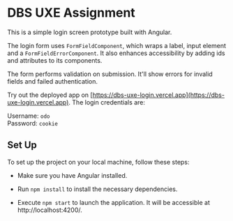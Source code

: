 # DBS UXE Assignment

This is a simple login screen prototype built with Angular.

The login form uses `FormFieldComponent`, which wraps a label, input element and a `FormFieldErrorComponent`. It also enhances accessibility by adding ids and attributes to its components.

The form performs validation on submission. It'll show errors for invalid fields and failed authentication.

Try out the deployed app on [https://dbs-uxe-login.vercel.app](https://dbs-uxe-login.vercel.app). The login credentials are: 

Username: `odo`\
Password: `cookie`

## Set Up

To set up the project on your local machine, follow these steps:

- Make sure you have Angular installed.

- Run `npm install` to install the necessary dependencies.

- Execute `npm start` to launch the application. It will be accessible at http://localhost:4200/.
